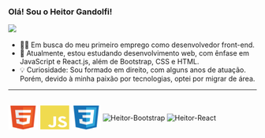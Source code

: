 ### Olá! Sou o Heitor Gandolfi!

<a href="https://www.linkedin.com/in/heitorgandolfi/" target="_blank"><img src="https://img.shields.io/badge/LinkedIn-0077B5?style=for-the-badge&logo=linkedin&logoColor=white" target="_blank"></a>

- 🙋‍♂️ Em busca do meu primeiro emprego como desenvolvedor front-end.
- 🌱 Atualmente, estou estudando desenvolvimento web, com ênfase em JavaScript e React.js, além de Bootstrap, CSS e HTML.
- 💡 Curiosidade: Sou formado em direito, com alguns anos de atuação. Porém, devido à minha paixão por tecnologias, optei por migrar de área.

<hr>

<div style="display: inline_block"><br>
  <img align="center" alt="Heitor-HTML" height="50" width="60" src="https://raw.githubusercontent.com/devicons/devicon/master/icons/html5/html5-original.svg">
  <img align="center" alt="Heitor-Js" height="50" width="60" src="https://raw.githubusercontent.com/devicons/devicon/master/icons/javascript/javascript-plain.svg">
  <img align="center" alt="Heitor-CSS" height="50" width="60" src="https://raw.githubusercontent.com/devicons/devicon/master/icons/css3/css3-original.svg">
  <img align="center" alt="Heitor-Bootstrap" height="50" width="60" src="https://cdn.jsdelivr.net/gh/devicons/devicon/icons/bootstrap/bootstrap-original.svg">
  <img align="center" alt="Heitor-React" height="50" width="60" src="https://cdn.jsdelivr.net/gh/devicons/devicon/icons/react/react-original.svg">
</div>

